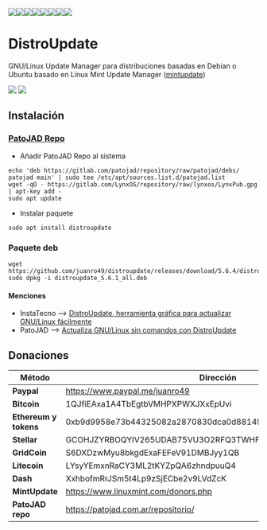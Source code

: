 [![](https://sourcerer.io/fame/juanro49/juanro49/distroupdate/images/0)](https://sourcerer.io/fame/juanro49/juanro49/distroupdate/links/0)[![](https://sourcerer.io/fame/juanro49/juanro49/distroupdate/images/1)](https://sourcerer.io/fame/juanro49/juanro49/distroupdate/links/1)[![](https://sourcerer.io/fame/juanro49/juanro49/distroupdate/images/2)](https://sourcerer.io/fame/juanro49/juanro49/distroupdate/links/2)[![](https://sourcerer.io/fame/juanro49/juanro49/distroupdate/images/3)](https://sourcerer.io/fame/juanro49/juanro49/distroupdate/links/3)[![](https://sourcerer.io/fame/juanro49/juanro49/distroupdate/images/4)](https://sourcerer.io/fame/juanro49/juanro49/distroupdate/links/4)[![](https://sourcerer.io/fame/juanro49/juanro49/distroupdate/images/5)](https://sourcerer.io/fame/juanro49/juanro49/distroupdate/links/5)[![](https://sourcerer.io/fame/juanro49/juanro49/distroupdate/images/6)](https://sourcerer.io/fame/juanro49/juanro49/distroupdate/links/6)[![](https://sourcerer.io/fame/juanro49/juanro49/distroupdate/images/7)](https://sourcerer.io/fame/juanro49/juanro49/distroupdate/links/7)

# DistroUpdate
GNU/Linux Update Manager para distribuciones basadas en Debian o Ubuntu basado en Linux Mint Update Manager ([mintupdate](https://github.com/linuxmint/mintupdate))

<img src="https://i.imgur.com/ZlAOKKb.png"/>
<img src="https://i.imgur.com/NtvjDau.png"/>


## Instalación

### [PatoJAD Repo](https://patojad.com.ar/repositorio/)
- Añadir PatoJAD Repo al sistema
```
echo 'deb https://gitlab.com/patojad/repository/raw/patojad/debs/ patojad main' | sudo tee /etc/apt/sources.list.d/patojad.list
wget -qO - https://gitlab.com/LynxOS/repository/raw/lynxos/LynxPub.gpg | apt-key add -
sudo apt update
```
- Instalar paquete
```
sudo apt install distroupdate
```

### Paquete deb
```
wget https://github.com/juanro49/distroupdate/releases/download/5.6.4/distroupdate_5.6.4_all.deb
sudo dpkg -i distroupdate_5.6.1_all.deb
```

#### Menciones
- InstaTecno --> [DistroUpdate, herramienta gráfica para actualizar GNU/Linux fácilmente](https://instatecno.com/actualiza-gnu-linux-sin-comandos-distroupdate)
- PatoJAD --> [Actualiza GNU/Linux sin comandos con DistroUpdate](https://patojad.com.ar/aplicaciones/2020/04/actualiza-gnu/linux-sin-comandos-con-distroupdate/)

## Donaciones
| Método | Dirección |
| --- | --- |
| **Paypal** | https://www.paypal.me/juanro49 |
| **Bitcoin** | 1QJfiEAxa1A4TbEgtbVMHPXPWXJXxEpUvi |
| **Ethereum y tokens** | 0xb9d9958e73b44325082a2870830dca0d881490d2 |
| **Stellar** | GCOHJZYRBOQYIV265UDAB75VU3O2RFQ3TWHFPER32MSOKZCCKRKVBWEH |
| **GridCoin** | S6DXDzwMyu8bkgdExaFEFeV91DMBJyy1QB |
| **Litecoin** | LYsyYEmxnRaCY3ML2tKYZpQA6zhndpuuQ4 |
| **Dash** | XxhbofmRrJSm5t4Lp9zSjECbe2v9LVdZcK |
| **MintUpdate** | https://www.linuxmint.com/donors.php |
| **PatoJAD repo** | https://patojad.com.ar/repositorio/ |
